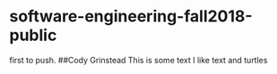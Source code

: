 # software-engineering-fall2018-public
first to push.
##Cody Grinstead
This is some text
I like text
and turtles